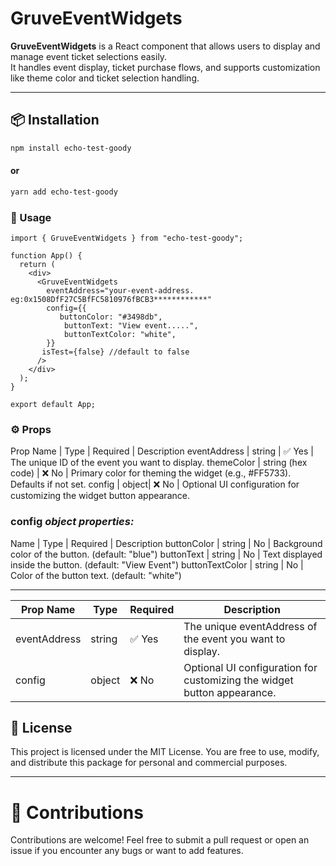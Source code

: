 # GruveEventWidgets

**GruveEventWidgets** is a React component that allows users to display and manage event ticket selections easily.  
It handles event display, ticket purchase flows, and supports customization like theme color and ticket selection handling.

---

## 📦 Installation

```bash
npm install echo-test-goody
```

#### or

```bash
yarn add echo-test-goody
```

### 🚀 Usage

```
import { GruveEventWidgets } from "echo-test-goody";

function App() {
  return (
    <div>
      <GruveEventWidgets
        eventAddress="your-event-address. eg:0x1508DfF27C5BfFC5810976fBCB3************"
        config={{
           buttonColor: "#3498db",
            buttonText: "View event.....",
            buttonTextColor: "white",
        }}
       isTest={false} //default to false
      />
    </div>
  );
}

export default App;

```

### ⚙️ Props

Prop Name | Type | Required | Description
eventAddress | string | ✅ Yes | The unique ID of the event you want to display.
themeColor | string (hex code) | ❌ No | Primary color for theming the widget (e.g., #FF5733). Defaults if not set.
config | object| ❌ No | Optional UI configuration for customizing the widget button appearance.

### config _object properties:_

Name | Type | Required | Description
buttonColor | string | No | Background color of the button. (default: "blue")
buttonText | string | No | Text displayed inside the button. (default: "View Event")
buttonTextColor | string | No | Color of the button text. (default: "white")

---

| Prop Name    | Type   | Required | Description                                                             |
| ------------ | ------ | -------- | ----------------------------------------------------------------------- |
| eventAddress | string | ✅ Yes   | The unique eventAddress of the event you want to display.               |
| config       | object | ❌ No    | Optional UI configuration for customizing the widget button appearance. |

## 📜 License

This project is licensed under the MIT License.
You are free to use, modify, and distribute this package for personal and commercial purposes.

---

# 🤝 Contributions

Contributions are welcome! Feel free to submit a pull request or open an issue if you encounter any bugs or want to add features.
